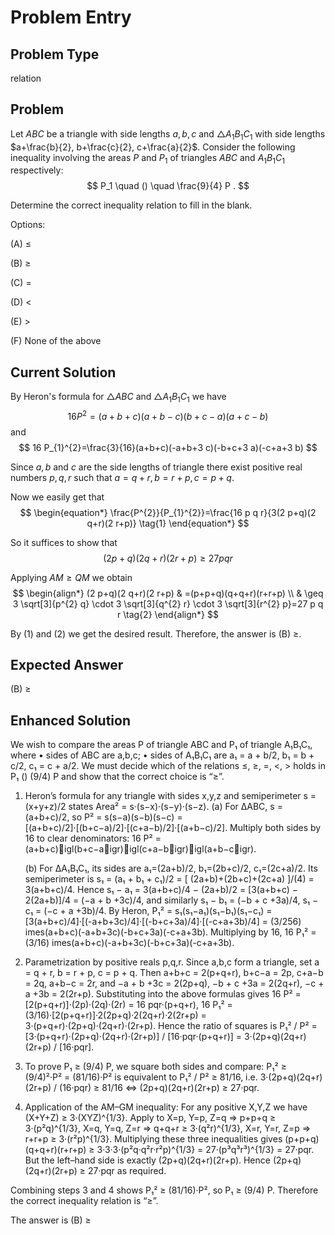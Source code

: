 # Problem Entry

## Problem Type
relation

## Problem
Let $ABC$ be a triangle with side lengths $a, b, c$ and $\triangle A_1B_1C_1$ with side lengths $a+\frac{b}{2}, b+\frac{c}{2}, c+\frac{a}{2}$. Consider the following inequality involving the areas $P$ and $P_1$ of triangles $ABC$ and $A_1B_1C_1$ respectively:
$$
P_1 \quad () \quad \frac{9}{4} P .
$$

Determine the correct inequality relation to fill in the blank.

Options:

(A) $\leq$ 

(B) $\geq$

(C) $=$ 

(D) $<$

(E) $>$

(F) None of the above

## Current Solution
By Heron's formula for $\triangle A B C$ and $\triangle A_{1} B_{1} C_{1}$ we have
$$
16 P^{2}=(a+b+c)(a+b-c)(b+c-a)(a+c-b)
$$
and
$$
16 P_{1}^{2}=\frac{3}{16}(a+b+c)(-a+b+3 c)(-b+c+3 a)(-c+a+3 b)
$$

Since $a, b$ and $c$ are the side lengths of triangle there exist positive real numbers $p, q, r$ such that $a=q+r, b=r+p, c=p+q$.

Now we easily get that
$$
\begin{equation*}
\frac{P^{2}}{P_{1}^{2}}=\frac{16 p q r}{3(2 p+q)(2 q+r)(2 r+p)} \tag{1}
\end{equation*}
$$

So it suffices to show that
$$
(2 p+q)(2 q+r)(2 r+p) \geq 27 p q r
$$

Applying $A M \geq Q M$ we obtain
$$
\begin{align*}
(2 p+q)(2 q+r)(2 r+p) & =(p+p+q)(q+q+r)(r+r+p) \\
& \geq 3 \sqrt[3]{p^{2} q} \cdot 3 \sqrt[3]{q^{2} r} \cdot 3 \sqrt[3]{r^{2} p}=27 p q r \tag{2}
\end{align*}
$$

By (1) and (2) we get the desired result. Therefore, the answer is (B) $\geq$.

## Expected Answer
(B) $\geq$

## Enhanced Solution
We wish to compare the areas P of triangle ABC and P₁ of triangle A₁B₁C₁, where
  • sides of ABC are a,b,c;
  • sides of A₁B₁C₁ are a₁ = a + b/2,
                        b₁ = b + c/2,
                        c₁ = c + a/2.
We must decide which of the relations ≤, ≥, =, <, > holds in
  P₁   ()   (9/4) P
and show that the correct choice is “≥”.

1.  Heron’s formula for any triangle with sides x,y,z and semiperimeter s = (x+y+z)/2 states
       Area² = s·(s−x)·(s−y)·(s−z).
    (a)  For ΔABC, s = (a+b+c)/2, so
       P² = s(s−a)(s−b)(s−c)
           = [(a+b+c)/2]·[(b+c−a)/2]·[(c+a−b)/2]·[(a+b−c)/2].
    Multiply both sides by 16 to clear denominators:
       16 P² = (a+b+c)igl(b+c−aigr)igl(c+a−bigr)igl(a+b−cigr).

    (b)  For ΔA₁B₁C₁, its sides are a₁=(2a+b)/2, b₁=(2b+c)/2, c₁=(2c+a)/2.
         Its semiperimeter is
       s₁ = (a₁ + b₁ + c₁)/2
           = [ (2a+b)+(2b+c)+(2c+a) ]/(4)
           = 3(a+b+c)/4.
    Hence
       s₁ − a₁ = 3(a+b+c)/4 − (2a+b)/2
               = [3(a+b+c) − 2(2a+b)]/4
               = (−a + b +3c)/4,
    and similarly
       s₁ − b₁ = (−b + c +3a)/4,
       s₁ − c₁ = (−c + a +3b)/4.
    By Heron,
       P₁² = s₁(s₁−a₁)(s₁−b₁)(s₁−c₁)
             = [3(a+b+c)/4]·[(-a+b+3c)/4]·[(-b+c+3a)/4]·[(-c+a+3b)/4]
             = (3/256)	imes(a+b+c)(-a+b+3c)(-b+c+3a)(-c+a+3b). 
    Multiplying by 16,
       16 P₁² = (3/16)	imes(a+b+c)(-a+b+3c)(-b+c+3a)(-c+a+3b).

2.  Parametrization by positive reals p,q,r.  Since a,b,c form a triangle, set
       a = q + r,
       b = r + p,
       c = p + q.
    Then
       a+b+c = 2(p+q+r),
       b+c−a = 2p,
       c+a−b = 2q,
       a+b−c = 2r,
    and
       −a + b +3c = 2(2p+q),
       −b + c +3a = 2(2q+r),
       −c + a +3b = 2(2r+p).
    Substituting into the above formulas gives
       16 P²   = [2(p+q+r)]·(2p)·(2q)·(2r)
               = 16 pqr·(p+q+r),
       16 P₁² = (3/16)·[2(p+q+r)]·2(2p+q)·2(2q+r)·2(2r+p)
               = 3·(p+q+r)·(2p+q)·(2q+r)·(2r+p).
    Hence the ratio of squares is
       P₁² / P² = [3·(p+q+r)·(2p+q)·(2q+r)·(2r+p)] / [16·pqr·(p+q+r)]
                = 3·(2p+q)(2q+r)(2r+p) / [16·pqr].

3.  To prove P₁ ≥ (9/4) P, we square both sides and compare:
       P₁² ≥ (9/4)²·P² = (81/16)·P²
    is equivalent to
       P₁² / P² ≥ 81/16,
    i.e.
       3·(2p+q)(2q+r)(2r+p) / (16·pqr) ≥ 81/16
    ⇔ (2p+q)(2q+r)(2r+p) ≥ 27·pqr.

4.  Application of the AM–GM inequality:
    For any positive X,Y,Z we have (X+Y+Z) ≥ 3·(XYZ)^{1/3}.  Apply to
       X=p, Y=p, Z=q  ⇒  p+p+q ≥ 3·(p²q)^{1/3},
       X=q, Y=q, Z=r  ⇒  q+q+r ≥ 3·(q²r)^{1/3},
       X=r, Y=r, Z=p  ⇒  r+r+p ≥ 3·(r²p)^{1/3}.
    Multiplying these three inequalities gives
       (p+p+q)(q+q+r)(r+r+p) ≥ 3·3·3·(p²q·q²r·r²p)^{1/3}
       = 27·(p³q³r³)^{1/3} = 27·pqr.
    But the left–hand side is exactly (2p+q)(2q+r)(2r+p).  Hence
       (2p+q)(2q+r)(2r+p) ≥ 27·pqr
    as required.

Combining steps 3 and 4 shows
    P₁² ≥ (81/16)·P²,
so P₁ ≥ (9/4) P.  Therefore the correct inequality relation is “≥”.

The answer is (B) ≥
